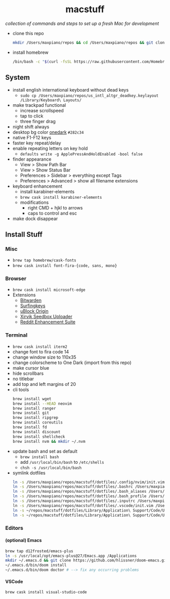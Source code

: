 <h1 align='center'>macstuff</h1>

*collection of commands and steps to set up a fresh Mac for development*

* clone this repo  
  ```bash
  mkdir /Users/maxpiano/repos && cd /Users/maxpiano/repos && git clone https://github.com/maxpiano/macstuff.git
  ```
* install homebrew  
  ```bash
  /bin/bash -c "$(curl -fsSL https://raw.githubusercontent.com/Homebrew/install/master/install.sh)"
  ```

## System
* install english international keyboard without dead keys
  * `sudo cp /Users/maxpiano/repos/us_intl_altgr_deadkey.keylayout /Library/Keyboard\ Layouts/`
* make trackpad functional
  * increase scrollspeed
  * tap to click
  * three finger drag
* night shift always
* desktop bg color [onedark](https://github.com/joshdick/onedark.vim) ```#282c34```
* native F1-F12 keys
* faster key repeat/delay
* enable repeating letters on key hold  
  * `defaults write -g ApplePressAndHoldEnabled -bool false`
* finder appearance
  * View > Show Path Bar
  * View > Show Status Bar
  * Preferences > Sidebar > everything except Tags
  * Preferences > Advanced > show all filename extensions
* keyboard enhancement
  * install karabiner-elements  
  * `brew cask install karabiner-elements`
  * modifications
    * right CMD + hjkl to arrows
    * caps to control and esc
* make dock disappear

## Install Stuff

### Misc
  * `brew tap homebrew/cask-fonts`
  * `brew cask install font-fira-{code, sans, mono}`

### Browser
  * `brew cask install microsoft-edge`
  * Extensions
    * [Bitwarden](https://chrome.google.com/webstore/detail/bitwarden-free-password-m/nngceckbapebfimnlniiiahkandclblb)
    * [Surfingkeys](https://chrome.google.com/webstore/detail/surfingkeys/gfbliohnnapiefjpjlpjnehglfpaknnc)
    * [uBlock Origin](https://chrome.google.com/webstore/detail/ublock-origin/cjpalhdlnbpafiamejdnhcphjbkeiagm)
    * [Xirvik Seedbox Uploader](https://chrome.google.com/webstore/detail/xirvik-torrent-to-seedbox/gljdkkichjgocpdmiaachhlfccddcjgb)
    * [Reddit Enhancement Suite](https://chrome.google.com/webstore/detail/reddit-enhancement-suite/kbmfpngjjgdllneeigpgjifpgocmfgmb)

### Terminal
  * `brew cask install iterm2`
  * change font to fira code 14
  * change window size to 110x35
  * change colorscheme to One Dark (import from this repo)
  * make cursor blue
  * hide scrollbars
  * no titlebar
  * add top and left margins of 20
  * cli tools
    ```bash
    brew install wget
    brew install --HEAD neovim
    brew install ranger
    brew install git
    brew install ripgrep
    brew install coreutils
    brew install fd
    brew install discount
    brew install shellcheck
    brew install nvm && mkdir ~/.nvm
    ```
  * update bash and set as default
    * `brew install bash`
    * add `/usr/local/bin/bash` to `/etc/shells`
    * `chsh -s /usr/local/bin/bash`
  * symlink dotfiles
    ```bash
    ln -s /Users/maxpiano/repos/macstuff/dotfiles/.config/nvim/init.vim /Users/maxpiano/.config/nvim/init.vim
    ln -s /Users/maxpiano/repos/macstuff/dotfiles/.bashrc /Users/maxpiano/.bashrc
    ln -s /Users/maxpiano/repos/macstuff/dotfiles/.bash_aliases /Users/maxpiano/.bash_aliases
    ln -s /Users/maxpiano/repos/macstuff/dotfiles/.bash_profile /Users/maxpiano/.bash_profile
    ln -s /Users/maxpiano/repos/macstuff/dotfiles/.inputrc /Users/maxpiano/.inputrc\
    ln -s /Users/maxpiano/repos/macstuff/dotfiles/.vscode/init.vim /Users/maxpiano/.vscode/init.vim
    ln -s ~/repos/macstuff/dotfiles/Library/Application\ Support/Code/User/settings.json ~/Library/Application\ Support/Code/User/settings.json
    ln -s ~/repos/macstuff/dotfiles/Library/Application\ Support/Code/User/keybindings.json ~/Library/Application\ Support/Code/User/keybindings.json
    ```
### Editors

#### (optional) Emacs
```bash
brew tap d12frosted/emacs-plus
ln -s /usr/local/opt/emacs-plus@27/Emacs.app /Applications
mkdir ~/.emacs.d && git clone https://github.com/hlissner/doom-emacs.git ~/.emacs.d
~/.emacs.d/bin/doom install
~/.emacs.d/bin/doom doctor # --> fix any occurring problems
```

#### VSCode
`brew cask install visual-studio-code`
